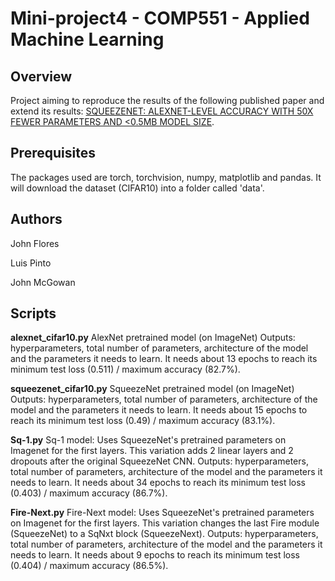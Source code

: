 # Mini-project4 - COMP551 - Applied Machine Learning

## Overview
Project aiming to reproduce the results of the following published paper and extend its results: [SQUEEZENET: ALEXNET-LEVEL ACCURACY WITH
50X FEWER PARAMETERS AND <0.5MB MODEL SIZE](https://arxiv.org/pdf/1602.07360.pdf).


## Prerequisites
The packages used are torch, torchvision, numpy, matplotlib and pandas.
It will download the dataset (CIFAR10) into a folder called 'data'.

## Authors
John Flores

Luis Pinto

John McGowan

## Scripts

**alexnet_cifar10.py**
AlexNet pretrained model (on ImageNet)
Outputs: hyperparameters, total number of parameters, architecture of the model and the parameters it needs to learn.
It needs about 13 epochs to reach its minimum test loss (0.511) / maximum accuracy (82.7%).

**squeezenet_cifar10.py**
SqueezeNet pretrained model (on ImageNet)
Outputs: hyperparameters, total number of parameters, architecture of the model and the parameters it needs to learn.
It needs about 15 epochs to reach its minimum test loss (0.49) / maximum accuracy (83.1%).

**Sq-1.py**
Sq-1 model: Uses SqueezeNet's pretrained parameters on Imagenet for the first layers. This variation adds 2 linear layers and 2 dropouts after the original SqueezeNet CNN.
Outputs: hyperparameters, total number of parameters, architecture of the model and the parameters it needs to learn.
It needs about 34 epochs to reach its minimum test loss (0.403) / maximum accuracy (86.7%).

**Fire-Next.py**
Fire-Next model:  Uses SqueezeNet's pretrained parameters on Imagenet for the first layers. This variation changes the last Fire module (SqueezeNet) to a SqNxt block (SqueezeNext).
Outputs: hyperparameters, total number of parameters, architecture of the model and the parameters it needs to learn.
It needs about 9 epochs to reach its minimum test loss (0.404) / maximum accuracy (86.5%).

